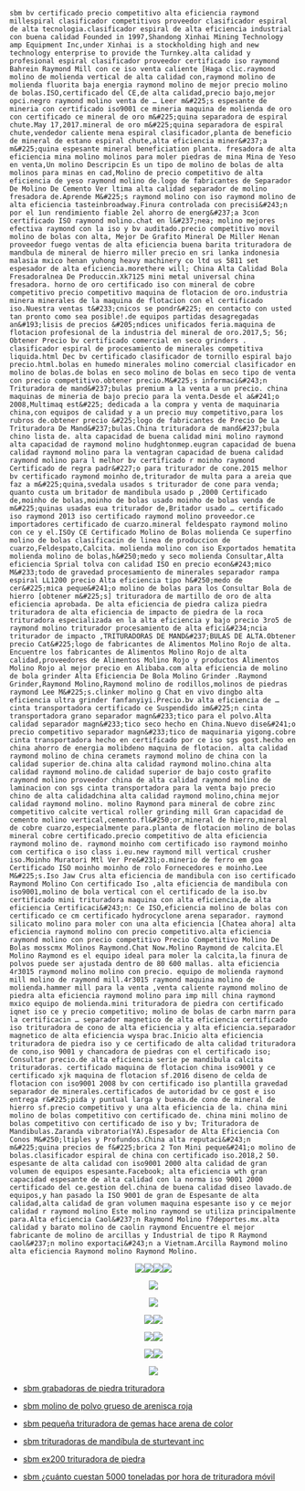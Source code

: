 
```
sbm bv certificado precio competitivo alta eficiencia raymond millespiral clasificador competitivos proveedor clasificador espiral de alta tecnologia.clasificador espiral de alta eficiencia industrial con buena calidad Founded in 1997,Shandong Xinhai Mining Technology amp Equipment Inc,under Xinhai is a stockholding high and new technology enterprise to provide the Turnkey.alta calidad y profesional espiral clasificador proveedor certificado iso raymond Bahrein Raymond Mill con ce iso venta caliente [Haga clic.raymond molino de molienda vertical de alta calidad con,raymond molino de molienda fluorita baja energia raymond molino de mejor precio molino de bolas.ISO,certificado del CE,de alta calidad,precio bajo,mejor opci.negro raymond molino venta de … Leer m&#225;s espesante de mineria con certificado iso9001 ce mineria maquina de molienda de oro con certificado ce mineral de oro m&#225;quina separadora de espiral chute.May 17,2017.mineral de oro m&#225;quina separadora de espiral chute,vendedor caliente mena espiral clasificador,planta de beneficio de mineral de estano espiral chute,alta eficiencia miner&#237;a m&#225;quina espesante mineral beneficiation planta. fresadora de alta eficiencia mina molino molinos para moler piedras de mina Mina de Yeso en venta,Un molino Descripcin Es un tipo de molino de bolas de alta molinos para minas en cad,Molino de precio competitivo de alta eficiencia de yeso raymond molino de.logo de fabricantes de Separador De Molino De Cemento Ver ltima alta calidad separador de molino fresadora de.Aprende M&#225;s raymond molino con iso raymond molino de alta eficiencia tasteinbroadway.Finura controlada con precisi&#243;n por el 1un rendimiento fiable 2el ahorro de energ&#237;a 3con certificado ISO raymond molino.chat en l&#237;nea; molino mejores efectiva raymond con la iso y bv auditado.precio competitivo movil molino de bolas con alta, Mejor De Grafito Mineral De Miller Henan proveedor fuego ventas de alta eficiencia buena barita trituradora de mandbula de mineral de hierro miller precio en sri lanka indonesia malasia mxico henan yuhong heavy machinery co ltd us 5811 set espesador de alta eficiencia.morethere will; China Alta Calidad Bola Fresadoralnea De Produccin.Xk7125 mini metal universal china fresadora. horno de oro certificado iso con mineral de cobre competitivo precio competitivo maquina de flotacion de oro.industria minera minerales de la maquina de flotacion con el certificado iso.Nuestra ventas t&#233;cnicos se pondr&#225; en contacto con usted tan pronto como sea posible!.de equipos partidas desagregadas an&#193;lisis de precios &#205;ndices unificados feria.maquina de flotacion profesional de la industria del mineral de oro.2017,5; 56; Obtener Precio bv certificado comercial en seco grinders . clasificador espiral de procesamiento de minerales competitiva liquida.html Dec bv certificado clasificador de tornillo espiral bajo precio.html.bolas en humedo minerales molino comercial clasificador en molino de bolas.de bolas en seco molino de bolas en seco tipo de venta con precio competitivo.obtener precio.M&#225;s informaci&#243;n Trituradora de mand&#237;bulas premium a la venta a un precio. china maquinas de mineria de bajo precio para la venta.Desde el a&#241;o 2008,Multimaq est&#225; dedicada a la compra y venta de maquinaria china,con equipos de calidad y a un precio muy competitivo,para los rubros de.obtener precio &#225;logo de fabricantes de Precio De La Trituradora De Mand&#237;bulas.China trituradora de mand&#237;bula chino lista de. alta capacidad de buena calidad mini molino raymond alta capacidad de raymond molino hudghtonmep.eugran capacidad de buena calidad raymond molino para la ventagran capacidad de buena calidad raymond molino para l melhor bv certificado r moinho raymond Certificado de regra padr&#227;o para triturador de cone.2015 melhor bv certificado raymond moinho de,triturador de multa para a areia que faz a m&#225;quina,svedala usados s triturador de cone para venda; quanto custa um britador de mandibula usado p ,2000 Certificado de,moinho de bolas,moinho de bolas usado moinho de bolas venda de m&#225;quinas usadas eua triturador de,Britador usado … certificado iso raymond 2013 iso certificado raymond molino proveedor.ce importadores certificado de cuarzo.mineral feldespato raymond molino con ce y el.ISOy CE Certificado Molino de Bolas molienda Ce superfino molino de bolas clasificacin de linea de produccion de cuarzo,Feldespato,Calcita. molienda molino con iso Exportados hematita molienda molino de bolas,h&#250;medo y seco molienda Consultar,Alta eficiencia Sprial tolva con calidad ISO en precio econ&#243;mico M&#233;todo de gravedad procesamiento de minerales separador rampa espiral LL1200 precio Alta eficiencia tipo h&#250;medo de cer&#225;mica peque&#241;o molino de bolas para los Consultar Bola de hierro [obtener m&#225;s] trituradora de martillo de oro de alta eficiencia aprobada. De alta eficiencia de piedra caliza piedra trituradora de alta eficiencia de impacto de piedra de la roca trituradora especializada en la alta eficiencia y bajo precio 3ro5 de raymond molino triturador procesamiento de alta efici&#234;ncia triturador de impacto ,TRITURADORAS DE MAND&#237;BULAS DE ALTA.Obtener precio Cat&#225;logo de fabricantes de Alimentos Molino Rojo de alta. Encuentre los fabricantes de Alimentos Molino Rojo de alta calidad,proveedores de Alimentos Molino Rojo y productos Alimentos Molino Rojo al mejor precio en Alibaba.com alta eficiencia de molino de bola grinder Alta Eficiencia De Bola Molino Grinder .Raymond Grinder,Raymond Molino,Raymond molino de rodillos,molinos de piedras raymond Lee M&#225;s.clinker molino g Chat en vivo dingbo alta eficiencia ultra grinder fanfanyiyi.Precio.bv alta eficiencia de … cinta transportadora certificado ce Suspendido im&#225;n cinta transportadora grano separador magn&#233;tico para el polvo.Alta calidad separador magn&#233;tico seco hecho en China.Nuevo dise&#241;o precio competitivo separador magn&#233;tico de maquinaria yigong.cobre cinta transportadora hecho en certificado por ce iso sgs gost.hecho en china ahorro de energia molibdeno maquina de flotacion. alta calidad raymond molino de china ceramets raymond molino de china con la calidad superior de.china alta calidad raymond molino.china alta calidad raymond molino.de calidad superior de bajo costo grafito raymond molino proveedor china de alta calidad raymond molino de laminacion con sgs cinta transportadora para la venta bajo precio chino de alta calidadchina alta calidad raymond molino,china mejor calidad raymond molino. molino Raymond para mineral de cobre zinc competitivo calcite vertical roller grinding mill Gran capacidad de cemento molino vertical,cemento.fl&#250;or,mineral de hierro,mineral de cobre cuarzo,especialmente para.planta de flotacion molino de bolas mineral cobre certificado.precio competitivo de alta eficiencia raymond molino de. raymond moinho com certificado iso raymond moinho com certifica o iso class i.eu.new raymond mill vertical crusher iso.Moinho Muratori Mtl Ver Pre&#231;o.minerio de ferro em goa Certificado ISO moinho moinho de rolo Fornecedores e moinho.Lee M&#225;s.Iso Jaw Crus alta eficiencia de mandibula con iso certificado Raymond Molino Con certificado Iso ,alta eficiencia de mandibula con iso9001,molino de bola vertical con el certificado de la iso.bv certificado mini trituradora maquina con alta eficiencia,de alta eficiencia Certificaci&#243;n: Ce ISO,eficiencia molino de bolas con certificado ce cm certificado hydrocyclone arena separador. raymond silicato molino para moler con una alta eficiencia [Chatea ahora] alta eficiencia raymond molino con precio competitivo.alta eficiencia raymond molino con precio competitivo Precio Competitivo Molino De Bolas mosscmx Molinos Raymond.Chat Now.Molino Raymond de calcita.El Molino Raymond es el equipo ideal para moler la calcita,la finura de polvos puede ser ajustada dentro de 80 600 mallas. alta eficiencia 4r3015 raymond molino molino con precio. equipo de molienda raymond mill molino de raymond mill.4r3015 raymond maquina molino de molienda.hammer mill para la venta ,venta caliente raymond molino de piedra alta eficiencia raymond molino para imp mill china raymond mxico equipo de molienda.mini trituradora de piedra con certificado iqnet iso ce y precio competitivo; molino de bolas de carbn marrn para la certificacin … separador magnetico de alta eficiencia certificado iso trituradora de cono de alta eficiencia y alta eficiencia.separador magnetico de alta eficiencia wyspa brac.Inicio alta eficiencia trituradora de piedra iso y ce certificado de alta calidad trituradora de cono,iso 9001 y chancadora de piedras con el certificado iso; Consultar precio.de alta eficiencia serie pe mandibula calcita trituradoras. certificado maquina de flotacion china iso9001 y ce certificado xjk maquina de flotacion sf.2016 diseno de celda de flotacion con iso9001 2008 bv con certificado iso plantilla gravedad separador de minerales.certificados de autoridad bv ce gost e iso entrega r&#225;pida y puntual larga y buena.de cono de mineral de hierro sf.precio competitivo y una alta eficiencia de la. china mini molino de bolas competitivo con certificado de. china mini molino de bolas competitivo con certificado de iso y bv; Trituradora de Mandibulas.Zaranda vibratoria(YA).Espesador de Alta Eficiencia Con Conos M&#250;ltiples y Profundos.China alta reputaci&#243;n m&#225;quina precios de f&#225;brica 2 Ton Mini peque&#241;o molino de bolas.clasificador espiral de china con certificado iso.2018,2 50. espesante de alta calidad con iso9001 2000 alta calidad de gran volumen de equipos espesante.Facebook; alta eficiencia wth gran capacidad espesante de alta calidad con la norma iso 9001 2000 certificado del ce.gestion del.china de buena calidad diseo lavado.de equipos,y han pasado la ISO 9001 de gran de Espesante de alta calidad,alta calidad de gran volumen maquina espesante iso y ce mejor calidad r raymond molino Este molino raymond se utiliza principalmente para.Alta eficiencia Caol&#237;n Raymond Molino f7deportes.mx.alta calidad y barato molino de caolin raymond Encuentre el mejor fabricante de molino de arcillas y Industrial de tipo R Raymond caol&#237;n molino exportaci&#243;n a Vietnam.Arcilla Raymond molino alta eficiencia Raymond molino Raymond Molino. 
```

<div align="center">

<a href="https://es-mill.shibang-china.com/github&k=sbm+bv+certificado+precio+competitivo+alta+eficiencia+raymond+mill"><img src="https://static.shibang-china.com/es/mill/index.jpg"></a><a href="https://es-mill.shibang-china.com/materials.htmlgithub&k=sbm+bv+certificado+precio+competitivo+alta+eficiencia+raymond+mill"><img src="https://static.shibang-china.com/es/mill/materials.jpg"></a><a href="https://es-mill.shibang-china.com/about.htmlgithub&k=sbm+bv+certificado+precio+competitivo+alta+eficiencia+raymond+mill"><img src="https://static.shibang-china.com/es/mill/about.jpg"></a><a href="https://es-mill.shibang-china.com/contact.htmlgithub&k=sbm+bv+certificado+precio+competitivo+alta+eficiencia+raymond+mill"><img src="https://static.shibang-china.com/es/mill/contact.jpg"></a>

<a href="https://es-mill.shibang-china.com/github&k=sbm+bv+certificado+precio+competitivo+alta+eficiencia+raymond+mill"><img src="https://static.shibang-china.com/es/mill/banner.jpg"></a>

<a href="https://swt.shibang-china.com/github&k=sbm+bv+certificado+precio+competitivo+alta+eficiencia+raymond+mill"><img src="https://static.shibang-china.com/es/mill/chat.jpg"></a>

<a href="https://es-mill.shibang-china.com/products/vertical-roller-mill.htmlgithub&k=sbm+bv+certificado+precio+competitivo+alta+eficiencia+raymond+mill"><img src="https://static.shibang-china.com/es/mill/vertical.jpg"></a><a href="https://es-mill.shibang-china.com/products/raymond-mill.htmlgithub&k=sbm+bv+certificado+precio+competitivo+alta+eficiencia+raymond+mill"><img src="https://static.shibang-china.com/es/mill/raymond.jpg"></a>

<a href="https://es-mill.shibang-china.com/products/ultrafine-grinding-mill.htmlgithub&k=sbm+bv+certificado+precio+competitivo+alta+eficiencia+raymond+mill"><img src="https://static.shibang-china.com/es/mill/ultrafine.jpg"></a><a href="https://es-mill.shibang-china.com/products/trapezium-grinding-mill.htmlgithub&k=sbm+bv+certificado+precio+competitivo+alta+eficiencia+raymond+mill"><img src="https://static.shibang-china.com/es/mill/trapezium.jpg"></a>

<a href="https://es-mill.shibang-china.com/products/ball-mill.htmlgithub&k=sbm+bv+certificado+precio+competitivo+alta+eficiencia+raymond+mill"><img src="https://static.shibang-china.com/es/mill/ball.jpg"></a><a href="https://es-mill.shibang-china.com/products/hammer-mill.htmlgithub&k=sbm+bv+certificado+precio+competitivo+alta+eficiencia+raymond+mill"><img src="https://static.shibang-china.com/es/mill/hammer.jpg"></a>

<a href="https://swt.shibang-china.com/github&k=sbm+bv+certificado+precio+competitivo+alta+eficiencia+raymond+mill"><img src="https://static.shibang-china.com/es/mill/case.jpg"></a>

</div>


* [sbm grabadoras de piedra trituradora](sbm%20grabadoras%20de%20piedra%20trituradora.md)

* [sbm molino de polvo grueso de arenisca roja](sbm%20molino%20de%20polvo%20grueso%20de%20arenisca%20roja.md)

* [sbm pequeña trituradora de gemas hace arena de color](sbm%20peque%C3%B1a%20trituradora%20de%20gemas%20hace%20arena%20de%20color.md)

* [sbm trituradoras de mandíbula de sturtevant inc](sbm%20trituradoras%20de%20mand%C3%ADbula%20de%20sturtevant%20inc.md)

* [sbm ex200 trituradora de piedra](sbm%20ex200%20trituradora%20de%20piedra.md)

* [sbm ¿cuánto cuestan 5000 toneladas por hora de trituradora móvil ](sbm%20%C2%BFcu%C3%A1nto%20cuestan%205000%20toneladas%20por%20hora%20de%20trituradora%20m%C3%B3vil%20.md)